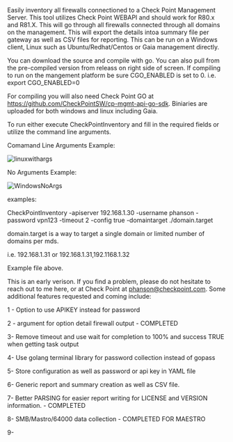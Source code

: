 Easily inventory all firewalls connectioned to a Check Point Management Server. This tool utilizes Check Point WEBAPI and should work for R80.x and R81.X. This will go through all firewalls connected through all domains on the management.  This will export the details intoa summary file per gateway as well as CSV files for reporting.  This can be run on a Windows client, Linux such as Ubuntu/Redhat/Centos or Gaia management directly.

You can download the source and compile with go.  You can also pull from the pre-compiled version from releass on right side of screen.  If compiling to run on the mangement platform be sure CGO_ENABLED is set to 0.  i.e. export CGO_ENABLED=0

For compiling you will also need Check Point GO at https://github.com/CheckPointSW/cp-mgmt-api-go-sdk.  Biniaries are uploaded for both windows and linux including Gaia.

To run either execute CheckPointInventory and fill in the required fields or utilize the command line arguments.

Comamand Line Arguments Example:

![linuxwithargs](https://user-images.githubusercontent.com/2261078/193640912-63edd5e4-5961-4f3e-aa42-89a966993389.png)

No Arguments Example:

![WindowsNoArgs](https://user-images.githubusercontent.com/2261078/193640914-974862b4-1438-4999-b114-8e1531e4e39f.PNG)


examples:

CheckPointInventory -apiserver 192.168.1.30 -username phanson -password vpn123 -timeout 2 -config true -domaintarget ./domain.target

domain.target is a way to target a single domain or limited number of domains per mds.    

i.e. 192.168.1.31   or 192.168.1.31,192.1168.1.32 

Example file above.


This is an early verison.  If you find a problem, please do not hesitate to reach out to me here, or at Check Point at phanson@checkpoint.com.  Some additional features requested and coming include:

  1 - Option to use APIKEY instead for password
  
  2 - argument for option detail firewall output - COMPLETED
  
  3- Remove timeout and use wait for completion to 100% and success TRUE when getting task output
  
  4- Use golang terminal library for password collection instead of gopass
  
  5- Store configuration as well as password or api key in YAML file
  
  6- Generic report and summary creation as well as CSV file.
  
  7- Better PARSING for easier report writing for LICENSE and VERSION information. - COMPLETED
  
  8- SMB/Mastro/64000 data collection - COMPLETED FOR MAESTRO
  
  9- 

